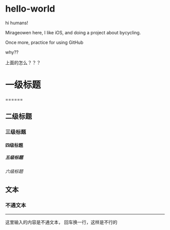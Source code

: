 # hello-world

hi humans!

Mirageowen here, I like iOS, and doing a project about bycycling.

Once more, practice for using GitHub

why??

上面的怎么？？？


# 一级标题
======

## 二级标题


### 三级标题


#### 四级标题


##### 五级标题


###### 六级标题


## 文本
### 不通文本
--------

这里输入的内容是不通文本，
回车换一行，这样是不行的

